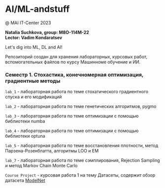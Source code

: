 # AI/ML-andstuff
@ MAI IT-Center 2023 

**Natalia Suchkova, group: М8О-114М-22**\
**Lector: Vadim Kondaratsev**

Let's dig into ML, DL and AI!

Репозиторий создан для хранения лабораторных, курсовых работ, вспомогательных файлов по курсу Машинноме обучение и ИИ.

### Семестр 1. Стохастика, конечномерная оптимизация, градиентные методы

`lab_1` - лабораторная работа по теме стохатического градиентного спуска и его модификаций

`lab_2` - лабораторная работа по теме генетических алгоритмов, pygmo

`lab_3` - лабораторная работа по теме оптимизации с помощью библиотеки numba

`lab_4` - лабораторная работа по теме оптимизации с помощью библиотеки optuna

`lab_5` - лабораторная работа по теме восстановления плотности, метод Парзена-Розенблатта, алгоритмы LOO и EM

`lab_7` - лабораторная работа по теме сэмплирования, Rejection Sampling и метод Markov Chain Monte Carlo

`Course Project` - курсовая работа 1 на тему Датасеты, содержит обзор датасета [ModelNet](https://paperswithcode.com/dataset/modelnet)
